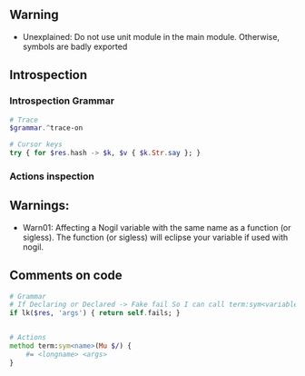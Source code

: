 ## Warning

* Unexplained: Do not use unit module in the main module. Otherwise, symbols are badly exported


## Introspection

### Introspection Grammar

```raku
# Trace
$grammar.^trace-on

# Cursor keys
try { for $res.hash -> $k, $v { $k.Str.say }; }
```

### Actions inspection


## Warnings:

* Warn01: Affecting a Nogil variable with the same name as a function (or sigless). The function (or sigless) will eclipse your variable if used with nogil.

## Comments on code

```raku
# Grammar
# If Declaring or Declared -> Fake fail So I can call term:sym<variable>
if lk($res, 'args') { return self.fails; }


# Actions
method term:sym<name>(Mu $/) {
    #= <longname> <args>
}
```
